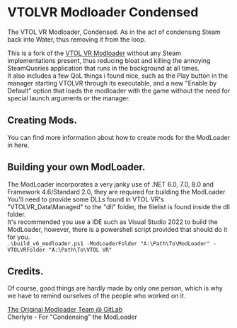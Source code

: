 # VTOLVR Modloader Condensed
The VTOL VR Modloader, Condensed. As in the act of condensing Steam back into Water, thus removing it from the loop.

This is a fork of the [VTOL VR Modloader](https://gitlab.com/vtolvr-mods/ModLoader) without any Steam implementations present, thus reducing bloat and killing the annoying SteamQueries application that runs in the background at all times.<br />
It also includes a few QoL things i found nice, such as the Play button in the manager starting VTOLVR through its executable, and a new "Enable by Default" option that loads the modloader with the game without the need for special launch arguments or the manager.

## Creating Mods.
You can find more information about how to create mods for the ModLoader in here.

## Building your own ModLoader.
The ModLoader incorporates a very janky use of .NET 6.0, 7.0, 8.0 and Framework 4.6/Standard 2.0, they are required for building the ModLoader<br>
You'll need to provide some DLLs found in VTOL VR's "VTOLVR_Data\Managed" to the "dll" folder, the filelist is found inside the dll folder.<br>
It's recommended you use a IDE such as Visual Studio 2022 to build the ModLoader, however, there is a powershell script provided that should do it for you.<br>
`.\build_v6_modloader.ps1 -ModLoaderFolder "A:\Path\To\ModLoader" -VTOLVRFolder "A:\Path\To\VTOL VR"`

## Credits.
Of course, good things are hardly made by only one person, which is why we have to remind ourselves of the people who worked on it.<br>

[The Original Modloader Team @ GitLab](https://gitlab.com/vtolvr-mods/ModLoader#contributors)<br>
Cherlyte - For "Condensing" the ModLoader
